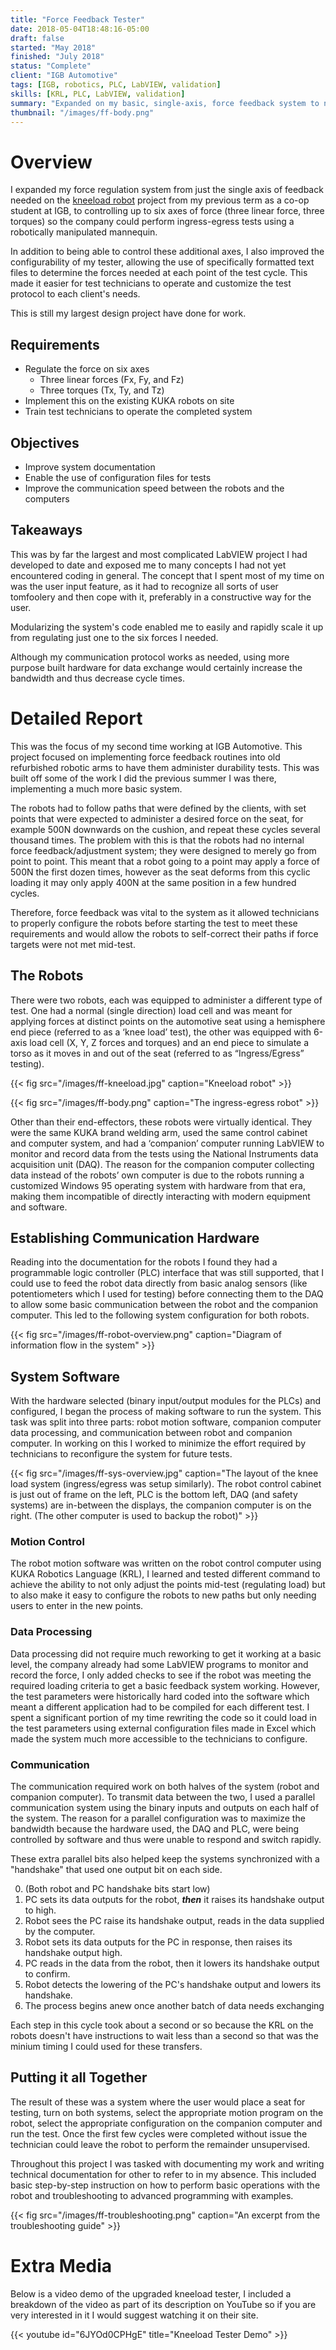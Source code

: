 ```yaml
---
title: "Force Feedback Tester"
date: 2018-05-04T18:48:16-05:00
draft: false
started: "May 2018"
finished: "July 2018"
status: "Complete"
client: "IGB Automotive"
tags: [IGB, robotics, PLC, LabVIEW, validation]
skills: [KRL, PLC, LabVIEW, validation]
summary: "Expanded on my basic, single-axis, force feedback system to now monitor and control up to six axes and eased user configuration"
thumbnail: "/images/ff-body.png"
---
```


# Overview

I expanded my force regulation system from just the single axis of feedback needed on the [kneeload robot](/projects/work/kneeload) project from my previous term as a co-op student at IGB, to controlling up to six axes of force (three linear force, three torques) so the company could perform ingress-egress tests using a robotically manipulated mannequin.

In addition to being able to control these additional axes, I also improved the configurability of my tester, allowing the use of specifically formatted text files to determine the forces needed at each point of the test cycle. This made it easier for test technicians to operate and customize the test protocol to each client's needs.

This is still my largest design project have done for work.

## Requirements

- Regulate the force on six axes
  - Three linear forces (Fx, Fy, and Fz)
  - Three torques (Tx, Ty, and Tz)
- Implement this on the existing KUKA robots on site
- Train test technicians to operate the completed system

## Objectives

- Improve system documentation
- Enable the use of configuration files for tests
- Improve the communication speed between the robots and the computers

## Takeaways

This was by far the largest and most complicated LabVIEW project I had developed to date and exposed me to many concepts I had not yet encountered coding in general. The concept that I spent most of my time on was the user input feature, as it had to recognize all sorts of user tomfoolery and then cope with it, preferably in a constructive way for the user.

Modularizing the system's code enabled me to easily and rapidly scale it up from regulating just one to the six forces I needed. 

Although my communication protocol works as needed, using more purpose built hardware for data exchange would certainly increase the bandwidth and thus decrease cycle times.

# Detailed Report

This was the focus of my second time working at IGB Automotive. This project focused on implementing force feedback routines into old refurbished robotic arms to have them administer durability tests. This was built off some of the work I did the previous summer I was there, implementing a much more basic system.

The robots had to follow paths that were defined by the clients, with set points that were expected to administer a desired force on the seat, for example 500N downwards on the cushion, and repeat these cycles several thousand times. The problem with this is that the robots had no internal force feedback/adjustment system; they were designed to merely go from point to point. This meant that a robot going to a point may apply a force of 500N the first dozen times, however as the seat deforms from this cyclic loading it may only apply 400N at the same position in a few hundred cycles.

Therefore, force feedback was vital to the system as it allowed technicians to properly configure the robots before starting the test to meet these requirements and would allow the robots to self-correct their paths if force targets were not met mid-test.

## The Robots

There were two robots, each was equipped to administer a different type of test. One had a normal (single direction) load cell and was meant for applying forces at distinct points on the automotive seat using a hemisphere end piece (referred to as a ‘knee load’ test), the other was equipped with 6-axis load cell (X, Y, Z forces and torques) and an end piece to simulate a torso as it moves in and out of the seat (referred to as “Ingress/Egress” testing).

{{< fig src="/images/ff-kneeload.jpg" caption="Kneeload robot" >}}

{{< fig src="/images/ff-body.png" caption="The ingress-egress robot" >}}

Other than their end-effectors, these robots were virtually identical. They were the same KUKA brand welding arm, used the same control cabinet and computer system, and had a ‘companion’ computer running LabVIEW to monitor and record data from the tests using the National Instruments data acquisition unit (DAQ). The reason for the companion computer collecting data instead of the robots’ own computer is due to the robots running a customized Windows 95 operating system with hardware from that era, making them incompatible of directly interacting with modern equipment and software.

## Establishing Communication Hardware

Reading into the documentation for the robots I found they had a programmable logic controller (PLC) interface that was still supported, that I could use to feed the robot data directly from basic analog sensors (like potentiometers which I used for testing) before connecting them to the DAQ to allow some basic communication between the robot and the companion computer. This led to the following system configuration for both robots.

{{< fig src="/images/ff-robot-overview.png" caption="Diagram of information flow in the system" >}}

## System Software

With the hardware selected (binary input/output modules for the PLCs) and configured, I began the process of making software to run the system. This task was split into three parts: robot motion software, companion computer data processing, and communication between robot and companion computer. In working on this I worked to minimize the effort required by technicians to reconfigure the system for future tests.

{{< fig src="/images/ff-sys-overview.jpg" caption="The layout of the knee load system (ingress/egress was setup similarly). The robot control cabinet is just out of frame on the left, PLC is the bottom left, DAQ (and safety systems) are in-between the displays, the companion computer is on the right. (The other computer is used to backup the robot)" >}}

### Motion Control

The robot motion software was written on the robot control computer using KUKA Robotics Language (KRL), I learned and tested different command to achieve the ability to not only adjust the points mid-test (regulating load) but to also make it easy to configure the robots to new paths but only needing users to enter in the new points.

### Data Processing

Data processing did not require much reworking to get it working at a basic level, the company already had some LabVIEW programs to monitor and record the force, I only added checks to see if the robot was meeting the required loading criteria to get a basic feedback system working. However, the test parameters were historically hard coded into the software which meant a different application had to be compiled for each different test. I spent a significant portion of my time rewriting the code so it could load in the test parameters using external configuration files made in Excel which made the system much more accessible to the technicians to configure.

### Communication

The communication required work on both halves of the system (robot and companion computer). To transmit data between the two, I used a parallel communication system using the binary inputs and outputs on each half of the system. The reason for a parallel configuration was to maximize the bandwidth because the hardware used, the DAQ and PLC, were being controlled by software and thus were unable to respond and switch rapidly. 

These extra parallel bits also helped keep the systems synchronized with a "handshake" that used one output bit on each side.

0. (Both robot and PC handshake bits start low)
1. PC sets its data outputs for the robot, ***then*** it raises its handshake output to high.
2. Robot sees the PC raise its handshake output, reads in the data supplied by the computer.
3. Robot sets its data outputs for the PC in response, then raises its handshake output high.
4. PC reads in the data from the robot, then it lowers its handshake output to confirm.
5. Robot detects the lowering of the PC's handshake output and lowers its handshake.
6. The process begins anew once another batch of data needs exchanging

Each step in this cycle took about a second or so because the KRL on the robots doesn't have instructions to wait less than a second so that was the minium timing I could used for these transfers.

## Putting it all Together

The result of these was a system where the user would place a seat for testing, turn on both systems, select the appropriate motion program on the robot, select the appropriate configuration on the companion computer and run the test. Once the first few cycles were completed without issue the technician could leave the robot to perform the remainder unsupervised.

Throughout this project I was tasked with documenting my work and writing technical documentation for other to refer to in my absence. This included basic step-by-step instruction on how to perform basic operations with the robot and troubleshooting to advanced programming with examples.

{{< fig src="/images/ff-troubleshooting.png" caption="An excerpt from the troubleshooting guide" >}}

# Extra Media

Below is a video demo of the upgraded kneeload tester, I included a breakdown of the video as part of its description on YouTube so if you are very interested in it I would suggest watching it on their site.

{{< youtube id="6JYOd0CPHgE" title="Kneeload Tester Demo" >}}

